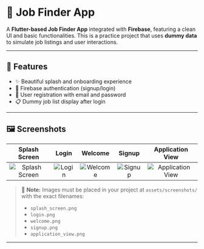 # 🧭 Job Finder App

A **Flutter-based Job Finder App** integrated with **Firebase**, featuring a clean UI and basic functionalities. This is a practice project that uses **dummy data** to simulate job listings and user interactions.

---

## 🚀 Features

- ✨ Beautiful splash and onboarding experience  
- 🔐 Firebase authentication (signup/login)  
- 👤 User registration with email and password  
- 📋 Dummy job list display after login     

---

## 🖼️ Screenshots

| Splash Screen | Login | Welcome | Signup | Application View |
|:-------------:|:-----:|:-------:|:------:|:----------------:|
| ![Splash Screen](assets/screenshots/splash_screen.png) | ![Login](assets/screenshots/login.png) | ![Welcome](assets/screenshots/welcome.png) | ![Signup](assets/screenshots/signup.png) | ![Application View](assets/screenshots/application_view.png) |

> 📌 **Note:** Images must be placed in your project at `assets/screenshots/` with the exact filenames:
> - `splash_screen.png`
> - `login.png`
> - `welcome.png`
> - `signup.png`
> - `application_view.png`

---
